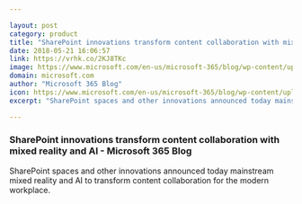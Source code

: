 ```yaml
---

layout: post
category: product
title: "SharePoint innovations transform content collaboration with mixed reality and AI - Microsoft 365 Blog"
date: 2018-05-21 16:06:57
link: https://vrhk.co/2KJ8TKc
image: https://www.microsoft.com/en-us/microsoft-365/blog/wp-content/uploads/sites/2/2018/05/contoso_office.com_recommended.png
domain: microsoft.com
author: "Microsoft 365 Blog"
icon: https://www.microsoft.com/en-us/microsoft-365/blog/wp-content/uploads/sites/2/2018/03/cropped-microsoft-favicon-new-180x180.png
excerpt: "SharePoint spaces and other innovations announced today mainstream mixed reality and AI to transform content collaboration for the modern workplace."

---
```


### SharePoint innovations transform content collaboration with mixed reality and AI - Microsoft 365 Blog

SharePoint spaces and other innovations announced today mainstream mixed reality and AI to transform content collaboration for the modern workplace.